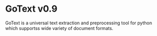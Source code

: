 # GoText v0.9
GoText is a universal text extraction and preprocessing tool for python which supportss wide variety of document formats.
